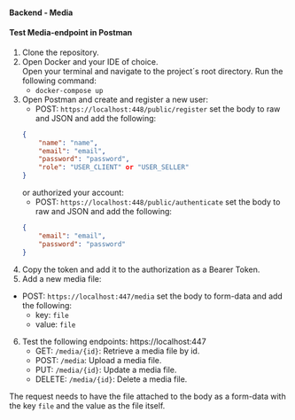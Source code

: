 #### Backend - Media

#### Test Media-endpoint in Postman
1. Clone the repository.
2. Open Docker and your IDE of choice.   
Open your terminal and navigate to the project´s root directory. Run the following command:
    - `docker-compose up`
3. Open Postman and create and register a new user:
   - POST: `https://localhost:448/public/register`
     set the body to raw and JSON and add the following:
   ```json
   {
       "name": "name",
       "email": "email",
       "password": "password",
       "role": "USER_CLIENT" or "USER_SELLER"
   }
   ```
   or authorized your account:
   - POST: `https://localhost:448/public/authenticate`
     set the body to raw and JSON and add the following:
   ```json
   {
       "email": "email",
       "password": "password"
   }
   ````
4. Copy the token and add it to the authorization as a Bearer Token.
5. Add a new media file:
- POST: `https://localhost:447/media`
  set the body to form-data and add the following:
  - key: `file`
  - value: `file`
  
6. Test the following endpoints:
    https://localhost:447
    - GET: `/media/{id}`: Retrieve a media file by id.
    - POST: `/media`: Upload a media file.
    - PUT: `/media/{id}`: Update a media file.
    - DELETE: `/media/{id}`: Delete a media file.

The request needs to have the file attached to the body as a form-data with the key `file` and the value as the file itself.
